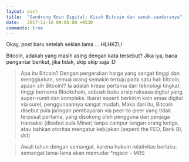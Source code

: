 ```yaml
---
layout: post
title:  "Gandrung Koin Digital: Kisah Bitcoin dan sanak-saudaranya"
date:   2017-12-16 09:00:00 +0530
comments: true
---
```


Okay, post baru setelah sekian lama ....HLHKZL! 

Bitcoin, adakah yang masih asing dengan kata tersebut? Jika iya, baca pengantar berikut, jika tidak, skip skip saja :D

> Apa itu Bitcoin?
Dengan pergerakan harga yang sangat tinggi dan menggiurkan, semua orang semakin tertuju pada satu hal: bitcoin, apaan sih Bitcoin!? Ia adalah kreasi pertama dari teknologi tingkat tinggi bernama Blockchain, sebuah buku arsip raksasa digital yang super-rumit dan kompleks.
Ibarat seperti berkirim koin emas digital via surel, penggunaannya sangat mudah. Maka dari itu, Bitcoin disebut pula jaringan pembayaran via peer-to-peer yang tidak terpusat pertama, yang disokong oleh pengguna dan penjaga transaksi (disebut pula Miner) tanpa campur tangan orang ketiga, atau bahkan otoritas mengatur kebijakan (seperti the FED, Bank BI, dst)



> Awali tahun dengan semangat, karena hukum relativitas berlaku: semangat lama-lama akan memudar *ngacir - MRS